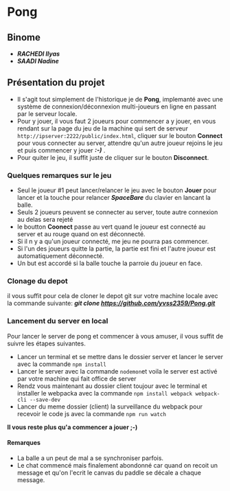 # Pong

## Binome

- ***RACHEDI Ilyas***
- ***SAADI Nadine***

## Présentation du projet

- Il s'agit tout simplement de l'historique je de **Pong**, implemanté avec une système de connexion/déconnexion multi-joueurs en ligne en passant par le serveur locale.
- Pour y jouer, il vous faut 2 joueurs pour commencer a y jouer, en vous rendant sur la page du jeu de la machine qui sert de serveur ```http://ipserver:2222/public/index.html```, cliquer sur le bouton **Connect** pour vous connecter au server, attendre qu'un autre joueur rejoins le jeu et puis commencer y jouer ***:-)*** .
- Pour quiter le jeu, il suffit juste de cliquer sur le bouton **Disconnect**.   
### Quelques remarques sur le jeu
- Seul le joueur #1 peut lancer/relancer le jeu avec le bouton **Jouer** pour lancer et la touche pour relancer ***SpaceBare*** du clavier en lancant la balle.
- Seuls 2 joueurs peuvent se connecter au server, toute autre connexion au delas sera rejeté
- le boutton **Coonect** passe au vert quand le joueur est connecté au server et au rouge quand on est déconnecté.
- Si il n y a qu'un joueur connecté, me jeu ne pourra pas commencer.
- Si l'un des joueurs quitte la partie, la partie est fini et l'autre joueur est automatiquement déconnecté.
- Un but est accordé si la balle touche la parroie du joueur en face.
### Clonage du depot
il vous suffit pour cela de cloner le depot git sur votre machine locale avec la commande suivante:
***git clone https://github.com/yvss2359/Pong.git***
### Lancement du server en local
Pour lancer le server de pong et commencer à vous amuser, il vous suffit de suivre les étapes suivantes.
- Lancer un terminal et se mettre dans le dossier server et lancer le server avec la commande ```npm install```
- Lancer le server avec la commande ```nodemon```et voila le server est activé par votre machine qui fait office de server
- Rendz vous maintenant au dossier client toujour avec le terminal et installer le webpacka avec la commande ``` npm install webpack webpack-cli --save-dev ```
- Lancer du meme dossier (client) la surveillance du webpack pour recevoir le code js avec la commande ``` npm run watch ```

**Il vous reste plus qu'a commencer a jouer ;-)**


#### Remarques
- La balle a un peut de mal a se synchroniser parfois.
- Le chat commencé mais finalement abondonné car quand on recoit un message et qu'on l'ecrit le canvas du paddle se décale a chaque message.
